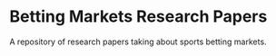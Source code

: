 # Betting Markets Research Papers

A repository of research papers taking about sports betting markets. 